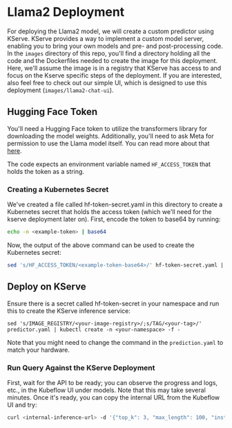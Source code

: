 # Llama2 Deployment

For deploying the Llama2 model, we will create a custom predictor using KServe.
KServe provides a way to implement a custom model server, enabling you to bring
your own models and pre- and post-processing code. In the `images` directory of
this repo, you'll find a directory holding all the code and the Dockerfiles
needed to create the image for this deployment. Here, we'll assume the image is
in a registry that KServe has access to and focus on the Kserve specific steps
of the deployment. If you are interested, also feel free to check out our
simple UI, which is designed to use this deployment (`images/llama2-chat-ui`).

## Hugging Face Token

You'll need a Hugging Face token to utilize the transformers library for
downloading the model weights. Additionally, you'll need to ask Meta for
permission to use the Llama model itself. You can read more about that
[here](https://huggingface.co/blog/llama2).

The code expects an environment variable named `HF_ACCESS_TOKEN` that holds the
token as a string.

### Creating a Kubernetes Secret

We've created a file called hf-token-secret.yaml in this directory to create a
Kubernetes secret that holds the access token (which we'll need for the kserve
deployment later on). First, encode the token to base64 by running:

```sh
echo -n <example-token> | base64
```

Now, the output of the above command can be used to create the Kubernetes secret:
```sh
sed 's/HF_ACCESS_TOKEN/<example-token-base64>/' hf-token-secret.yaml | kubectl apply -n <your-namespace> -f -
```

## Deploy on KServe

Ensure there is a secret called hf-token-secret in your namespace and run this
to create the KServe inference service:
```
sed 's/IMAGE_REGISTRY/<your-image-registry>/;s/TAG/<your-tag>/' predictor.yaml | kubectl create -n <your-namespace> -f -
```
Note that you might need to change the command in the `prediction.yaml` to match your hardware.

### Run Query Against the KServe Deployment

First, wait for the API to be ready; you can observe the progress and logs, etc.,
in the Kubeflow UI under models. Note that this may take several minutes.
Once it's ready, you can copy the internal URL from
the Kubeflow UI and try:
```sh
curl <internal-inference-url> -d '{"top_k": 3, "max_length": 100, "instances": ["Why is MLOps so important?"]}'
```
